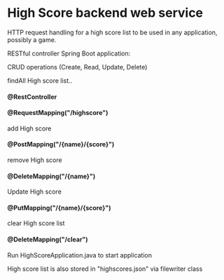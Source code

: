 # High Score backend web service

HTTP request handling for a high score list to be used in any application, possibly a game. 

RESTful controller Spring Boot application:

CRUD operations (Create, Read, Update, Delete) 

findAll High score list..
<h4>@RestController</h4>
<h4>@RequestMapping("/highscore")</h4>

add High score
<h4> @PostMapping("/{name}/{score}")</h4>

remove High score
<h4> @DeleteMapping("/{name}")</h4>

Update High score
<h4>@PutMapping("/{name}/{score}")</h4>

clear High score list
<h4> @DeleteMapping("/clear")</h4>


Run HighScoreApplication.java to start application

High score list is also stored in "highscores.json" via filewriter class

  
